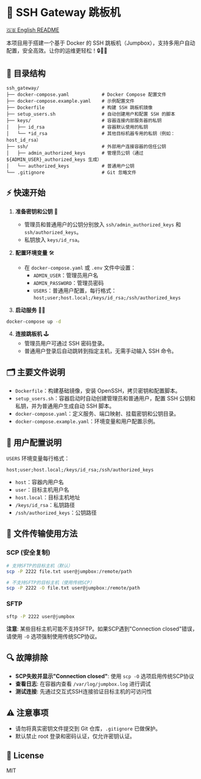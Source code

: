 
# 🚀 SSH Gateway 跳板机

[🇬🇧 English README](README.md)

本项目用于搭建一个基于 Docker 的 SSH 跳板机（Jumpbox），支持多用户自动配置，安全高效。让你的运维更轻松！🔒🧑‍💻

## 📁 目录结构

```
ssh_gateway/
├── docker-compose.yaml            # Docker Compose 配置文件
├── docker-compose.example.yaml    # 示例配置文件
├── Dockerfile                     # 构建 SSH 跳板机镜像
├── setup_users.sh                 # 自动创建用户和配置 SSH 的脚本
├── keys/                          # 容器连接内部服务器的私钥
│   ├── id_rsa                     # 容器默认使用的私钥
│   └── *id_rsa                    # 其他目标机器专用的私钥（例如：host_id_rsa）
├── ssh/                           # 外部用户连接容器的信任公钥
│   ├── admin_authorized_keys      # 管理员公钥（通过 ${ADMIN_USER}_authorized_keys 生成）
│   └── authorized_keys            # 普通用户公钥
└── .gitignore                     # Git 忽略文件
```

## ⚡️ 快速开始

1. **准备密钥和公钥** 🔑
   - 管理员和普通用户的公钥分别放入 `ssh/admin_authorized_keys` 和 `ssh/authorized_keys`。
   - 私钥放入 `keys/id_rsa`。

2. **配置环境变量** 🛠️
   - 在 `docker-compose.yaml` 或 `.env` 文件中设置：
     - `ADMIN_USER`：管理员用户名
     - `ADMIN_PASSWORD`：管理员密码
     - `USERS`：普通用户配置，每行格式： `host;user;host.local;/keys/id_rsa;/ssh/authorized_keys`

3. **启动服务** 🏃‍♂️
```bash
docker-compose up -d
```

4. **连接跳板机** 🕹️
   - 管理员用户可通过 SSH 密码登录。
   - 普通用户登录后自动跳转到指定主机，无需手动输入 SSH 命令。

## 🗂️ 主要文件说明

- `Dockerfile`：构建基础镜像，安装 OpenSSH，拷贝密钥和配置脚本。
- `setup_users.sh`：容器启动时自动创建管理员和普通用户，配置 SSH 公钥和私钥，并为普通用户生成自动 SSH 脚本。
- `docker-compose.yaml`：定义服务、端口映射、挂载密钥和公钥目录。
- `docker-compose.example.yaml`：环境变量和用户配置示例。

## 👥 用户配置说明

`USERS` 环境变量每行格式：
```
host;user;host.local;/keys/id_rsa;/ssh/authorized_keys
```
- `host`：容器内用户名
- `user`：目标主机用户名
- `host.local`：目标主机地址
- `/keys/id_rsa`：私钥路径
- `/ssh/authorized_keys`：公钥路径

## 📁 文件传输使用方法

### SCP (安全复制)
```bash
# 支持SFTP的目标主机（默认）
scp -P 2222 file.txt user@jumpbox:/remote/path

# 不支持SFTP的目标主机（使用传统SCP）
scp -P 2222 -O file.txt user@jumpbox:/remote/path
```

### SFTP
```bash
sftp -P 2222 user@jumpbox
```

**注意**: 某些目标主机可能不支持SFTP。如果SCP遇到"Connection closed"错误，请使用 `-O` 选项强制使用传统SCP协议。

## 🔍 故障排除

- **SCP失败并显示"Connection closed"**: 使用 `scp -O` 选项启用传统SCP协议
- **查看日志**: 在容器内查看 `/var/log/jumpbox.log` 进行调试
- **测试连接**: 先通过交互式SSH连接验证目标主机的可访问性

## ⚠️ 注意事项

- 请勿将真实密钥文件提交到 Git 仓库，`.gitignore` 已做保护。
- 默认禁止 root 登录和密码认证，仅允许密钥认证。

## 📜 License

MIT
